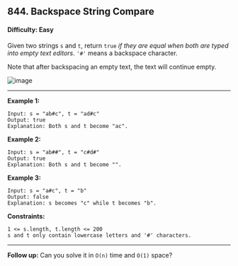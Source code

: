 ## 844. Backspace String Compare

#### Difficulty: Easy

Given two strings ```s``` and ```t```, return ```true``` _if they are equal when both are typed into empty text editors_. ```'#'``` means a backspace character.

Note that after backspacing an empty text, the text will continue empty.

![image](https://user-images.githubusercontent.com/35042430/207222201-b28bbf3a-b2dd-45c7-b253-df56b7cab97f.png)

---

__Example 1:__
```
Input: s = "ab#c", t = "ad#c"
Output: true
Explanation: Both s and t become "ac".
```
__Example 2:__
```
Input: s = "ab##", t = "c#d#"
Output: true
Explanation: Both s and t become "".
```
__Example 3:__
```
Input: s = "a#c", t = "b"
Output: false
Explanation: s becomes "c" while t becomes "b".
```
__Constraints:__
```
1 <= s.length, t.length <= 200
s and t only contain lowercase letters and '#' characters.
```
---

__Follow up:__ Can you solve it in ```O(n)``` time and ```O(1)``` space?
